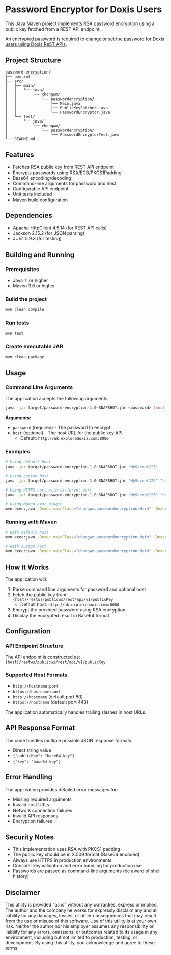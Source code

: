 # Password Encryptor for Doxis Users

This Java Maven project implements RSA password encryption using a public key fetched from a REST API endpoint.

An encrypted password is required to [change or set the password for Doxis users using Doxis ReST APIs](http://uk.exploredoxis.com:8080/restws/swagger-ui/#/Orga%20Service/changePassword).

## Project Structure

```
password-encryption/
├── pom.xml
├── src/
│   ├── main/
│   │   └── java/
│   │       └── chongwm/
│   │           └── passwordencryption/
│   │               ├── Main.java
│   │               ├── PublicKeyFetcher.java
│   │               └── PasswordEncryptor.java
│   └── test/
│       └── java/
│           └── chongwm/
│               └── passwordencryption/
│                   └── PasswordEncryptorTest.java
└── README.md
```

## Features

- Fetches RSA public key from REST API endpoint
- Encrypts passwords using RSA/ECB/PKCS1Padding
- Base64 encoding/decoding
- Command-line arguments for password and host
- Configurable API endpoint
- Unit tests included
- Maven build configuration

## Dependencies

- Apache HttpClient 4.5.14 (for REST API calls)
- Jackson 2.15.2 (for JSON parsing)
- JUnit 5.9.3 (for testing)

## Building and Running

### Prerequisites
- Java 11 or higher
- Maven 3.6 or higher

### Build the project
```bash
mvn clean compile
```

### Run tests
```bash
mvn test
```

### Create executable JAR
```bash
mvn clean package
```

## Usage

### Command Line Arguments

The application accepts the following arguments:

```bash
java -jar target/password-encryption-1.0-SNAPSHOT.jar <password> [host]
```

**Arguments:**
- `password` (required) - The password to encrypt
- `host` (optional) - The host URL for the public key API
  - Default: `http://uk.exploredoxis.com:8080`

### Examples

```bash
# Using default host
java -jar target/password-encryption-1.0-SNAPSHOT.jar "MySecret123"

# Using custom host
java -jar target/password-encryption-1.0-SNAPSHOT.jar "MySecret123" "http://localhost:8080"

# Using HTTPS host with different port
java -jar target/password-encryption-1.0-SNAPSHOT.jar "MySecret123" "https://prod-server.com:9090"

# Using Maven exec plugin
mvn exec:java -Dexec.mainClass="chongwm.passwordencryption.Main" -Dexec.args="\"MyPassword123\" \"http://localhost:8080\""
```

### Running with Maven

```bash
# With default host
mvn exec:java -Dexec.mainClass="chongwm.passwordencryption.Main" -Dexec.args="\"YourPassword\""

# With custom host
mvn exec:java -Dexec.mainClass="chongwm.passwordencryption.Main" -Dexec.args="\"YourPassword\" \"http://your-host:8080\""
```

## How It Works

The application will:
1. Parse command line arguments for password and optional host
2. Fetch the public key from: `{host}/restws/publicws/rest/api/v1/publicKey`
   - Default host: `http://uk.exploredoxis.com:8080`
3. Encrypt the provided password using RSA encryption
4. Display the encrypted result in Base64 format

## Configuration

### API Endpoint Structure
The API endpoint is constructed as: `{host}/restws/publicws/rest/api/v1/publicKey`

### Supported Host Formats
- `http://hostname:port`
- `https://hostname:port`
- `http://hostname` (default port 80)
- `https://hostname` (default port 443)

The application automatically handles trailing slashes in host URLs.

## API Response Format

The code handles multiple possible JSON response formats:
- Direct string value
- `{"publicKey": "base64-key"}`
- `{"key": "base64-key"}`

## Error Handling

The application provides detailed error messages for:
- Missing required arguments
- Invalid host URLs
- Network connection failures
- Invalid API responses
- Encryption failures

## Security Notes

- This implementation uses RSA with PKCS1 padding
- The public key should be in X.509 format (Base64 encoded)
- Always use HTTPS in production environments
- Consider key validation and error handling for production use
- Passwords are passed as command-line arguments (be aware of shell history)

## Disclaimer

This utility is provided "as is" without any warranties, express or implied. The author and the company he works for expressly disclaim any and all liability for any damages, losses, or other consequences that may result from the use or misuse of this software. Use of this utility is at your own risk. Neither the author nor his employer assumes any responsibility or liability for any errors, omissions, or outcomes related to its usage in any environment, including but not limited to production, testing, or development. By using this utility, you acknowledge and agree to these terms.
